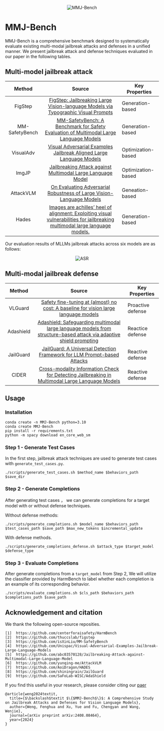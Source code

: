 <p align="center">

<img src="assets/Illustration.jpg" alt="MMJ-Bench"/>

</p>

# MMJ-Bench
MMJ-Bench is a comprehensive benchmark designed to systematically evaluate existing multi-modal jailbreak attacks and defenses in a unified manner. We present jailbreak attack and defense techniques evaluated in our paper in the following tables.


## Multi-model jailbreak attack
|                                                    **Method**                                                   |       **Source**      | **Key Properties**                                         | 
|:---------------------------------------------------------------------------------------------------------------:|:---------------------:|------------------------------------------------------------|
| FigStep | [FigStep: Jailbreaking Large Vision-language Models via Typographic Visual Prompts](https://arxiv.org/abs/2311.05608)  | Generation-based| |
| MM-SafetyBench | [MM-SafetyBench: A Benchmark for Safety Evaluation of Multimodal Large Language Models](https://arxiv.org/abs/2311.17600) | Generation-based| |
| VisualAdv | [Visual Adversarial Examples Jailbreak Aligned Large Language Models](https://ojs.aaai.org/index.php/AAAI/article/view/30150) | Optimization-based| |
| ImgJP | [Jailbreaking Attack against Multimodal Large Language Model](https://arxiv.org/abs/2402.02309) | Optimization-based | |
| AttackVLM | [On Evaluating Adversarial Robustness of Large Vision-Language Models](https://proceedings.neurips.cc/paper_files/paper/2023/hash/a97b58c4f7551053b0512f92244b0810-Abstract-Conference.html) | Geneation-based
| Hades | [Images are achilles’ heel of alignment: Exploiting visual vulnerabilities for jailbreaking multimodal large language models.](https://arxiv.org/abs/2403.09792) | Generation-based

Our evaluation results of MLLMs jailbreak attacks across six models are as follows:

<p align="center">

<img src="assets/ASR_eval_comparison_models.jpg" alt="ASR"/>

</p>

## Multi-modal jailbreak defense
|                                                    **Method**                                                   |       **Source**      | **Key Properties**                                         | 
|:---------------------------------------------------------------------------------------------------------------:|:---------------------:|------------------------------------------------------------|
|VLGuard| [Safety fine-tuning at (almost) no cost: A baseline for vision large language models](https://www.research.ed.ac.uk/en/publications/safety-fine-tuning-at-almost-no-cost-a-baseline-for-vision-large-) | Proactive defense|
| Adashield | [Adashield: Safeguarding multimodal large language models from structure-based attack via adaptive shield prompting](https://arxiv.org/abs/2403.09513) | Reactice defense |
|JailGuard| [JailGuard: A Universal Detection Framework for LLM Prompt-based Attacks](https://arxiv.org/abs/2312.10766) | Reactive defense |
|CIDER| [Cross-modality Information Check for Detecting Jailbreaking in Multimodal Large Language Models](https://arxiv.org/abs/2407.21659) | Reactive defense |


## Usage
### Installation
```
conda create -n MMJ-Bench python=3.10
conda create MMJ-Bench
pip install -r requirements.txt
python -m spacy download en_core_web_sm
```


### Step 1 - Generate Test Cases
In the first step, jailbreak attack techniques are used to generate test cases with `generate_test_cases.py`.
```
./scripts/generate_test_cases.sh $method_name $behaviors_path $save_dir
```


### Step 2 - Generate Completions
After generating test cases ， we can generate completions for a target model with or without defense techniques.

Without defense methods: 
```
./scripts/generate_completions.sh $model_name $behaviors_path $test_cases_path $save_path $max_new_tokens $incremental_update
```
With defense methods.
```
./scripts/generate_completions_defense.sh $attack_type $target_model $defense_type
```

### Step 3 - Evaluate Completions
After generate completions from a `target_model` from Step 2, We will utilize the classifier provided by HarmBench to label whether each completion is an example of its corresponding behavior.
```
./scripts/evaluate_completions.sh $cls_path $behaviors_path $completions_path $save_path
```

## Acknowledgement and citation
We thank the following open-source reposities.

    [1]  https://github.com/centerforaisafety/HarmBench
    [2]  https://github.com/thuccslab/figstep
    [3]  https://github.com/isXinLiu/MM-SafetyBench
    [4]  https://github.com/Unispac/Visual-Adversarial-Examples-Jailbreak-Large-Language-Models
    [5]  https://github.com/abc03570128/Jailbreaking-Attack-against-Multimodal-Large-Language-Model
    [6]  https://github.com/yunqing-me/AttackVLM
    [7]  https://github.com/AoiDragon/HADES
    [8]  https://github.com/shiningrain/JailGuard
    [9]  https://github.com/SaFoLab-WISC/AdaShield

If you find this useful in your research, please consider citing our [paer](https://arxiv.org/abs/2408.08464) 
```
@article{weng2024textit,
  title={$\backslash$textit $\{$MMJ-Bench$\}$: A Comprehensive Study on Jailbreak Attacks and Defenses for Vision Language Models},
  author={Weng, Fenghua and Xu, Yue and Fu, Chengyan and Wang, Wenjie},
  journal={arXiv preprint arXiv:2408.08464},
  year={2024}
}
```
